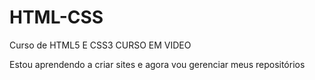 # HTML-CSS
 Curso de HTML5 E CSS3 CURSO EM VIDEO


Estou aprendendo a criar sites e agora vou gerenciar meus repositórios